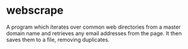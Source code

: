 # webscrape
A program which iterates over common web directories from a master domain name and retrieves any email addresses from the page.
It then saves them to a file, removing duplicates.
